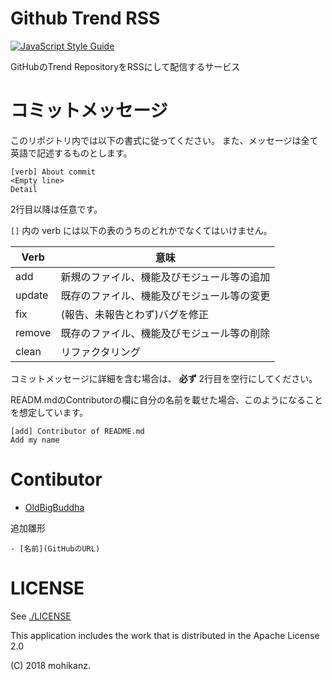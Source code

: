 # Github Trend RSS
[![JavaScript Style Guide](https://cdn.rawgit.com/standard/standard/master/badge.svg)](https://github.com/standard/standard)

GitHubのTrend RepositoryをRSSにして配信するサービス

# コミットメッセージ
このリポジトリ内では以下の書式に従ってください。
また、メッセージは全て英語で記述するものとします。

```
[verb] About commit
<Empty line>
Detail
```

2行目以降は任意です。

`[]` 内の verb には以下の表のうちのどれかでなくてはいけません。

| Verb | 意味 |
| ---- | --- |
| add | 新規のファイル、機能及びモジュール等の追加 |
| update | 既存のファイル、機能及びモジュール等の変更 |
| fix | (報告、未報告とわず)バグを修正 |
| remove | 既存のファイル、機能及びモジュール等の削除 |
| clean | リファクタリング |

コミットメッセージに詳細を含む場合は、 **必ず** 2行目を空行にしてください。

READM.mdのContributorの欄に自分の名前を載せた場合、このようになることを想定しています。

```
[add] Contributor of README.md
Add my name
```


# Contibutor

- [OldBigBuddha](https://github.com/OldBigBuddha)

追加雛形

```
- [名前](GitHubのURL)
```

# LICENSE
See [./LICENSE](./LICENSE)

This application includes the work that is distributed in the Apache License 2.0

(C) 2018 mohikanz.
